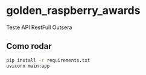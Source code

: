 # golden_raspberry_awards
Teste API RestFull Outsera

## Como rodar
```bash
pip install -r requirements.txt
uvicorn main:app